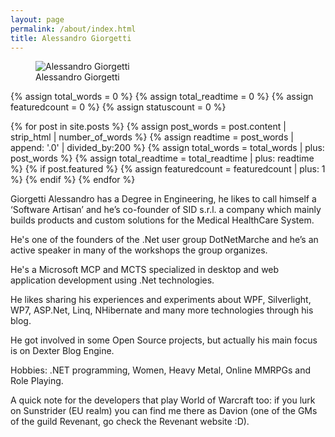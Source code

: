 ```yaml
---
layout: page
permalink: /about/index.html
title: Alessandro Giorgetti
---
```

<figure>
  <img src="{{ site.url }}/images/me.png" alt="Alessandro Giorgetti">
  <figcaption>Alessandro Giorgetti</figcaption>
</figure>

{% assign total_words = 0 %}
{% assign total_readtime = 0 %}
{% assign featuredcount = 0 %}
{% assign statuscount = 0 %}

{% for post in site.posts %}
    {% assign post_words = post.content | strip_html | number_of_words %}
    {% assign readtime = post_words | append: '.0' | divided_by:200 %}
    {% assign total_words = total_words | plus: post_words %}
    {% assign total_readtime = total_readtime | plus: readtime %}
    {% if post.featured %}
    {% assign featuredcount = featuredcount | plus: 1 %}
    {% endif %}
{% endfor %}

Giorgetti Alessandro has a Degree in Engineering, he likes to call himself a ‘Software Artisan’ and he’s co-founder of SID s.r.l. a company which mainly builds products and custom solutions for the Medical HealthCare System.

He's one of the founders of the .Net user group DotNetMarche and he’s an active speaker in many of the workshops the group organizes.

He's a Microsoft MCP and MCTS specialized in desktop and web application development using .Net technologies.

He likes sharing his experiences and experiments about WPF, Silverlight, WP7, ASP.Net, Linq, NHibernate and many more technologies through his blog.

He got involved in some Open Source projects, but actually his main focus is on Dexter Blog Engine.

Hobbies: .NET programming, Women, Heavy Metal, Online MMRPGs and Role Playing.

A quick note for the developers that play World of Warcraft too: if you lurk on Sunstrider (EU realm) you can find me there as Davion (one of the GMs of the guild Revenant, go check the Revenant website :D).
